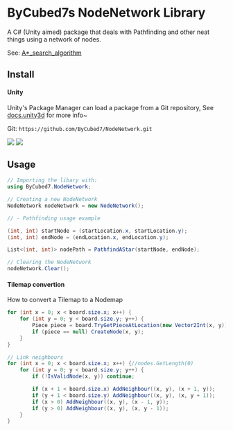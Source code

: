 # ByCubed7s NodeNetwork Library
A C# (Unity aimed) package that deals with Pathfinding and other neat things using a network of nodes.

See: [A*_search_algorithm](https://en.wikipedia.org/wiki/A*_search_algorithm)

## Install

#### Unity
Unity's Package Manager can load a package from a Git repository, See [docs.unity3d](https://docs.unity3d.com/Manual/upm-ui-giturl.html) for more info~

Git: ```https://github.com/ByCubed7/NodeNetwork.git```

![](https://docs.unity3d.com/uploads/Main/PackageManagerUI-GitURLPackageButton.png)
![](https://docs.unity3d.com/uploads/Main/PackageManagerUI-GitURLPackageButton-Add.png)


## Usage

```cs
// Importing the libary with:
using ByCubed7.NodeNetwork;
```

```cs
// Creating a new NodeNetwork
NodeNetwork nodeNetwork = new NodeNetwork();
```

```cs
// - Pathfinding usage example

(int, int) startNode = (startLocation.x, startLocation.y);
(int, int) endNode = (endLocation.x, endLocation.y);

List<(int, int)> nodePath = PathfindAStar(startNode, endNode);
```

```cs
// Clearing the NodeNetwork
nodeNetwork.Clear();
```

#### Tilemap convertion
How to convert a Tilemap to a Nodemap
```cs
for (int x = 0; x < board.size.x; x++) {
    for (int y = 0; y < board.size.y; y++) {
        Piece piece = board.TryGetPieceAtLocation(new Vector2Int(x, y));
        if (piece == null) CreateNode(x, y);
    }
}

// Link neighbours
for (int x = 0; x < board.size.x; x++) {//nodes.GetLength(0)
    for (int y = 0; y < board.size.y; y++) {
        if (!IsValidNode(x, y)) continue;

        if (x + 1 < board.size.x) AddNeighbour((x, y), (x + 1, y));
        if (y + 1 < board.size.y) AddNeighbour((x, y), (x, y + 1));
        if (x > 0) AddNeighbour((x, y), (x - 1, y));
        if (y > 0) AddNeighbour((x, y), (x, y - 1));
    }
}
```

